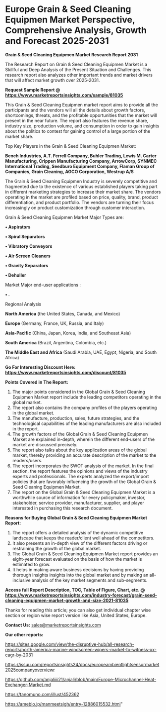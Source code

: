 # Europe Grain & Seed Cleaning Equipmen Market Perspective, Comprehensive Analysis, Growth and Forecast 2025-2031

<strong>Grain & Seed Cleaning Equipmen Market Research Report 2031</strong>

The Research Report on Grain & Seed Cleaning Equipmen Market is a Skillful and Deep Analysis of the Present Situation and Challenges. This research report also analyzes other important trends and market drivers that will affect market growth over 2025-2031.

<strong>Request Sample Report @ <a href=https://www.marketreportsinsights.com/sample/81035>https://www.marketreportsinsights.com/sample/81035</a></strong>

This Grain & Seed Cleaning Equipmen market report aims to provide all the participants and the vendors will all the details about growth factors, shortcomings, threats, and the profitable opportunities that the market will present in the near future. The report also features the revenue share, industry size, production volume, and consumption in order to gain insights about the politics to contest for gaining control of a large portion of the market share.

Top Key Players in the Grain & Seed Cleaning Equipmen Market:

<strong>Bench Industries, A.T. Ferrell Company, Buhler Trading, Lewis M. Carter Manufacturing, Crippen Manufacturing Company, ArrowCorp, SYNMEC International Trading, Seedburo Equipment Company, Flaman Group of Companies, Grain Cleaning, AGCO Corporation, Westrup A/S</strong>

The Grain & Seed Cleaning Equipmen Industry is severely competitive and fragmented due to the existence of various established players taking part in different marketing strategies to increase their market share. The vendors operating in the market are profiled based on price, quality, brand, product differentiation, and product portfolio. The vendors are turning their focus increasingly on product customization through customer interaction.

Grain & Seed Cleaning Equipmen Market Major Types are:

<strong>• Aspirators

• Spiral Separators

• Vibratory Conveyors

• Air Screen Cleaners

• Gravity Separators

• Dehuller</strong>

Market Major end-user applications :

<strong>• .</strong>

Regional Analysis

</u><strong><b>North America</b></strong> (the United States, Canada, and Mexico)

<strong><b>Europe </b></strong>(Germany, France, UK, Russia, and Italy)

<strong><b>Asia-Pacific</b></strong> (China, Japan, Korea, India, and Southeast Asia)

<strong><b>South America</b></strong> (Brazil, Argentina, Colombia, etc.)

<strong><b>The Middle East and Africa</b></strong> (Saudi Arabia, UAE, Egypt, Nigeria, and South Africa)

<strong>Go For Interesting Discount Here: <a href=https://www.marketreportsinsights.com/discount/81035>https://www.marketreportsinsights.com/discount/81035</a></strong>

<strong>Points Covered in The Report:</strong>
<ol>
  <li>The major points considered in the Global Grain & Seed Cleaning Equipmen Market report include the leading competitors operating in the global market.</li>
  <li>The report also contains the company profiles of the players operating in the global market.</li>
  <li>The manufacture, production, sales, future strategies, and the technological capabilities of the leading manufacturers are also included in the report.</li>
  <li>The growth factors of the Global Grain & Seed Cleaning Equipmen Market are explained in-depth, wherein the different end-users of the market are discussed precisely.</li>
  <li>The report also talks about the key application areas of the global market, thereby providing an accurate description of the market to the readers/users.</li>
  <li>The report incorporates the SWOT analysis of the market. In the final section, the report features the opinions and views of the industry experts and professionals. The experts analyzed the export/import policies that are favorably influencing the growth of the Global Grain & Seed Cleaning Equipmen Market.</li>
  <li>The report on the Global Grain & Seed Cleaning Equipmen Market is a worthwhile source of information for every policymaker, investor, stakeholder, service provider, manufacturer, supplier, and player interested in purchasing this research document.</li>
</ol>
<strong>Reasons for Buying Global Grain & Seed Cleaning Equipmen Market Report:</strong>

<ol>
  <li>The report offers a detailed analysis of the dynamic competitive landscape that keeps the reader/client well ahead of the competitors.</li>
  <li>It also presents an in-depth view of the different factors driving or restraining the growth of the global market.</li>
  <li>The Global Grain & Seed Cleaning Equipmen Market report provides an eight-year forecast evaluated on the basis of how the market is estimated to grow.</li>
  <li>It helps in making aware business decisions by having providing thorough insights insights into the global market and by making an all-inclusive analysis of the key market segments and sub-segments.</li>
</ol>
<strong>Access full Report Description, TOC, Table of Figure, Chart, etc. @ <a href=https://www.marketreportsinsights.com/industry-forecast/grain-seed-cleaning-equipmen-market-growth-and-size-2021-81035>https://www.marketreportsinsights.com/industry-forecast/grain-seed-cleaning-equipmen-market-growth-and-size-2021-81035</a></strong>


Thanks for reading this article; you can also get individual chapter wise section or region wise report version like Asia, United States, Europe.

<strong>Contact Us:</strong>
sales@marketreportsinsights.com

<strong>Our other reports:</strong>

<a href=https://sites.google.com/view/the-disruptive-hub/all-research-reports/north-america-marine-windscreen-wipers-market-to-witness-xx-cagr-by-2031>https://sites.google.com/view/the-disruptive-hub/all-research-reports/north-america-marine-windscreen-wipers-market-to-witness-xx-cagr-by-2031</a>

<a href=https://issuu.com/reportsinsights24/docs/europeambientlightsensormarket2025companyoverviewr>https://issuu.com/reportsinsights24/docs/europeambientlightsensormarket2025companyoverviewr</a>

<a href=https://github.com/anjaliiii21/anjali/blob/main/Europe-Microchannel-Heat-Exchanger-Market.md>https://github.com/anjaliiii21/anjali/blob/main/Europe-Microchannel-Heat-Exchanger-Market.md</a>

<a href=https://tanomuno.com/illust/452362>https://tanomuno.com/illust/452362</a>

<a href=https://ameblo.jp/manmeetsigh/entry-12886015532.html>https://ameblo.jp/manmeetsigh/entry-12886015532.html</a>"
